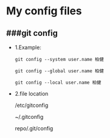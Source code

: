 My config files
===

###git config 
---
* 1.Example:

    `git config --system user.name 柏健`

    `git config --global user.name 柏健`

    `git config --local user.name 柏健`

* 2.file location

    /etc/gitconfig

    ~/.gitconfig

    repo/.git/config

